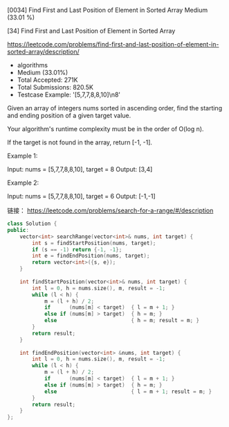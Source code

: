 [0034] Find First and Last Position of Element in Sorted Array      Medium (33.01 %)

<!--front-->	
[34] Find First and Last Position of Element in Sorted Array  

https://leetcode.com/problems/find-first-and-last-position-of-element-in-sorted-array/description/

* algorithms
* Medium (33.01%)
* Total Accepted:    271K
* Total Submissions: 820.5K
* Testcase Example:  '[5,7,7,8,8,10]\n8'

Given an array of integers nums sorted in ascending order, find the starting and ending position of a given target value.

Your algorithm's runtime complexity must be in the order of O(log n).

If the target is not found in the array, return [-1, -1].

Example 1:


Input: nums = [5,7,7,8,8,10], target = 8
Output: [3,4]

Example 2:


Input: nums = [5,7,7,8,8,10], target = 6
Output: [-1,-1]






<!--back-->

链接： https://leetcode.com/problems/search-for-a-range/#/description

```cpp
class Solution {
public:
    vector<int> searchRange(vector<int>& nums, int target) {
        int s = findStartPosition(nums, target);
        if (s == -1) return {-1, -1};
        int e = findEndPosition(nums, target);
        return vector<int>({s, e});
    }
    
    int findStartPosition(vector<int>& nums, int target) {
        int l = 0, h = nums.size(), m, result = -1;
        while (l < h) {
            m = (l + h) / 2;
            if      (nums[m] < target)  { l = m + 1; }
            else if (nums[m] > target)  { h = m; }
            else                        { h = m; result = m; }
        }
        return result;
    }
    
    int findEndPosition(vector<int> &nums, int target) {
        int l = 0, h = nums.size(), m, result = -1;
        while (l < h) {
            m = (l + h) / 2;
            if      (nums[m] < target)  { l = m + 1; }
            else if (nums[m] > target)  { h = m; }
            else                        { l = m + 1; result = m; }
        }
        return result;
    }
};
```


